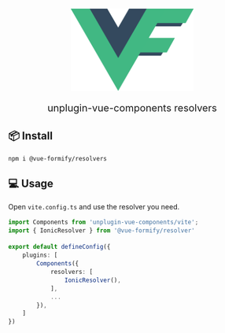 <p align="center">
  <a href="https://vue-formify.matenagy.me/" target="_blank">
	<img src="https://raw.githubusercontent.com/mateenagy/vue-formify/main/logo.png"  width="250px"/>
  </a>
</p>
<p align="center" style="font-size: 20px">unplugin-vue-components resolvers</p>

## 📦 Install
```
npm i @vue-formify/resolvers
```
## 💻 Usage
Open `vite.config.ts` and use the resolver you need.
```ts
import Components from 'unplugin-vue-components/vite';
import { IonicResolver } from '@vue-formify/resolver'

export default defineConfig({
	plugins: [
		Components({
			resolvers: [
				IonicResolver(),
			],
			...
		}),
	]
})

```

